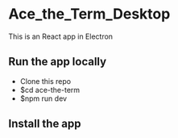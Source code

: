 # Ace_the_Term_Desktop
This is an React app in Electron

## Run the app locally
- Clone this repo
- $cd ace-the-term
- $npm run dev

## Install the app

